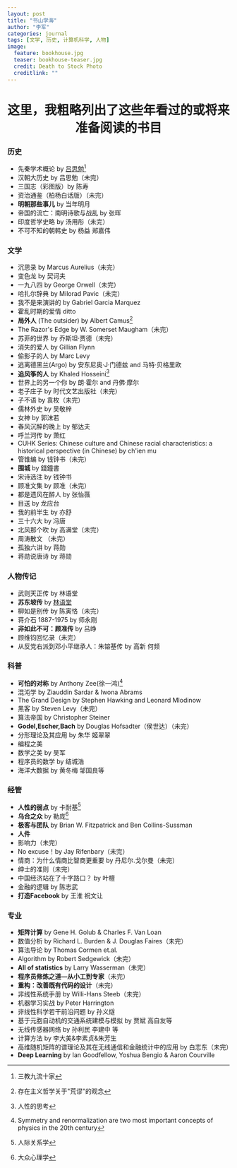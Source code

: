 ```yaml
---
layout: post
title: "书山学海"
author: "李军"
categories: journal
tags: [文学, 历史, 计算机科学, 人物]
image:
  feature: bookhouse.jpg
  teaser: bookhouse-teaser.jpg
  credit: Death to Stock Photo
  creditlink: ""
---
```


<h1 align="center">这里，我粗略列出了这些年看过的或将来准备阅读的书目</h1>

### 历史

+ 先秦学术概论  by <u>吕思勉</u>[^1]
+ 汉朝大历史 by 吕思勉（未完）
+ 三国志（彩图版）by 陈寿
+ 资治通鉴（柏杨白话版）（未完）
+ **明朝那些事儿** by 当年明月
+ 帝国的流亡：南明诗歌与战乱 by 张晖
+ 印度哲学史略 by 汤用彤（未完）
+ 不可不知的朝韩史 by 杨益 郑嘉伟

### 文学

+ 沉思录 by Marcus Aurelius（未完）
+ 变色龙 by 契诃夫
+ 一九八四 by George Orwell（未完）
+ 哈扎尔辞典 by Milorad Pavic（未完）
+ 我不是来演讲的 by Gabriel Garcia Marquez
+ 霍乱时期的爱情 ditto
+ **局外人** (The outsider) by Albert Camus[^2]
+ The Razor's Edge by W. Somerset Maugham（未完）
+ 苏菲的世界 by 乔斯坦·贾德（未完）
+ 消失的爱人 by Gillian Flynn
+ 偷影子的人 by Marc Levy
+ 逃离德黑兰(Argo) by 安东尼奥·J·门德兹 and 马特·贝格里欧
+ **追风筝的人** by Khaled Hosseini[^3]
+ 世界上的另一个你 by 朗·霍尔 and 丹佛·摩尔
+ 老子庄子 by 时代文艺出版社（未完）
+ 子不语 by 袁枚（未完）
+ 儒林外史 by 吴敬梓
+ 女神 by 郭沫若
+ 春风沉醉的晚上 by 郁达夫
+ 呼兰河传 by 萧红
+ CUHK Series: Chinese culture and Chinese racial characteristics: a historical perspective (in Chinese) by ch'ien mu
+ 管锥编 by 钱钟书（未完）
+ **围城** by 錢鐘書
+ 宋诗选注 by 钱钟书
+ 顾准文集 by 顾准（未完）
+ 都是遗风在醉人 by 张怡薇
+ 目送 by 龙应台
+ 我的前半生 by 亦舒
+ 三十六大 by 冯唐
+ 北风那个吹 by 高满堂（未完）
+ 周涛散文 （未完）
+ 孤独六讲 by 蒋勋
+ 蒋勋说唐诗 by 蒋勋

### 人物传记

+ 武则天正传 by 林语堂
+ **苏东坡传** by <u>林语堂</u>
+ 柳如是别传 by 陈寅恪（未完）
+ 蒋介石 1887-1975 by 师永刚
+ **非如此不可：顾准传** by 吕峥
+ 顾维钧回忆录（未完）
+ 从反党右派到邓小平继承人：朱镕基传 by 高新 何频

### 科普

+ **可怕的对称** by Anthony Zee(徐一鸿)[^4]
+ 混沌学 by Ziauddin Sardar & Iwona Abrams 
+ The Grand Design by Stephen Hawking and Leonard Mlodinow 
+ 黑客 by Steven Levy（未完）
+ 算法帝国 by Christopher Steiner
+ **Godel,Escher,Bach** by Douglas Hofsadter（侯世达）（未完）
+ 分形理论及其应用 by 朱华 姬翠翠
+ 编程之美 
+ 数学之美 by 吴军
+ 程序员的数学 by 结城浩
+ 海洋大数据 by 黄冬梅 邹国良等

### 经管

+ **人性的弱点** by 卡耐基[^5]
+ **乌合之众** by 勒庞[^6]
+ **极客与团队** by Brian W. Fitzpatrick and Ben Collins-Sussman
+ **人件**
+ 影响力（未完）
+ No excuse！by Jay Rifenbary（未完）
+ 情商：为什么情商比智商更重要 by 丹尼尔.戈尔曼（未完）
+ 绅士的准则（未完）
+ 中国经济站在了十字路口？ by 叶檀
+ 金融的逻辑 by 陈志武
+ **打造Facebook** by 王淮 祝文让

### 专业

+ **矩阵计算** by Gene H. Golub & Charles F. Van Loan
+ 数值分析 by Richard L. Burden & J. Douglas Faires（未完）
+ 算法导论 by Thomas Cormen et.al.
+ Algorithm by Robert Sedgewick（未完）
+ **All of statistics** by Larry Wasserman（未完）
+ **程序员修炼之道—从小工到专家**（未完）
+ **重构：改善既有代码的设计**（未完）
+ 非线性系统手册 by Willi-Hans Steeb（未完）
+ 机器学习实战 by Peter Harrington
+ 非线性科学若干前沿问题 by 孙义燧
+ 基于元胞自动机的交通系统建模与模拟 by 贾斌 高自友等
+ 无线传感器网络 by 孙利民 李建中 等
+ 计算方法 by 李大美&李素贞&朱芳生
+ 高维随机矩阵的谱理论及其在无线通信和金融统计中的应用 by 白志东（未完）
+ **Deep Learning** by Ian Goodfellow, Yoshua Bengio & Aaron Courville

[^1]: 三教九流十家
[^2]: 存在主义哲学关于"荒谬"的观念
[^3]: 人性的思考
[^4]: Symmetry and renormalization are two most important concepts of physics in the 20th century
[^5]: 人际关系学
[^6]: 大众心理学
